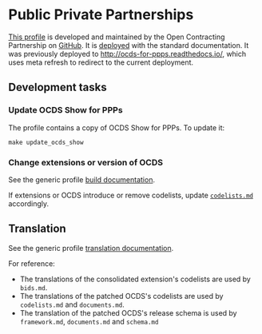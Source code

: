 # Public Private Partnerships

[This profile](http://standard.open-contracting.org/profiles/ppp/latest/en/) is developed and maintained by the Open Contracting Partnership on [GitHub](https://github.com/open-contracting/public-private-partnerships). It is [deployed](http://standard.open-contracting.org/profiles/ppp/) with the standard documentation. It was previously deployed to <http://ocds-for-ppps.readthedocs.io/>, which uses meta refresh to redirect to the current deployment.

## Development tasks

### Update OCDS Show for PPPs

The profile contains a copy of OCDS Show for PPPs. To update it:

```shell
make update_ocds_show
```

### Change extensions or version of OCDS

See the generic profile [build documentation](../technical/build).

If extensions or OCDS introduce or remove codelists, update [`codelists.md`](https://github.com/open-contracting/public-private-partnerships/blob/master/docs/reference/codelists.md) accordingly.

## Translation

See the generic profile [translation documentation](../translation).

For reference:

* The translations of the consolidated extension's codelists are used by `bids.md`.
* The translations of the patched OCDS's codelists are used by `codelists.md` and `documents.md`.
* The translation of the patched OCDS's release schema is used by `framework.md`, `documents.md` and `schema.md`

